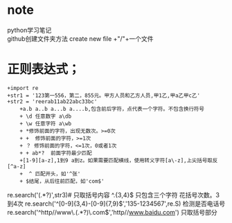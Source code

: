 # note
python学习笔记</br>
github创建文件夹方法 create new file +"/"+一个文件

# 正则表达式；
	+import re
	+str1 = '123第一556，第二，855元。甲方人员和乙方人员,甲1乙,甲a乙甲c乙'
	+str2 = 'reerab11ab22abc33bc'
 		+a.b a..b a...b a....b,包含前后字符，点代表一个字符。不包含换行符号
 		+ \d 任意数字 a\db
 		+ \w 任意字符 a\wb
 		+ *修饰前面的字符，出现无数次。>=0次
 		+ +  修饰前面的字符，>=1次
 		+ ？ 修饰前面的字符，<=1次，0或者1次
 		+ + ab*?  前面字符最少匹配
 		+[1-9][a-z],1到9 a到z。如果需要匹配横线，使用转义字符[a\-z],上尖括号取反[^a-z]
 		+  ^ 匹配开头，如'^张'
 		+ $结尾，从后往前匹配，如'com$'
re.search('<tr>(.*?)</tr>',str3)# 只取括号内容
	^.{3,4}$ 只包含三个字符 花括号次数。3到4次
re.search('^[0-9]{3,4}-[0-9]{7,9}$','135-1234567',re.S)  检测是否电话号
re.search('^http//www\.(.*?)\.com$','http//www.baidu.com')  只取括号部分

